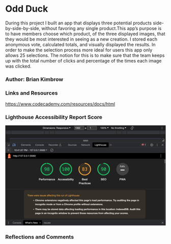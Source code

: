 # Odd Duck

 During this project I built an app that displays three potential products side-by-side-by-side, without favoring any single product.This app’s purpose is to have members choose which product, of the three displayed images, that they would be most interested in seeing as a new creation. I stored each anonymous vote, calculated totals, and visually displayed the results. In order to make the selection process more ideal for users  this app only allows 25 selections. The notion for this is to make sure that the team keeps up with the total number of clicks and percentage of the times each image was clicked.

### Author: Brian Kimbrow

### Links and Resources

https://www.codecademy.com/resources/docs/html


### Lighthouse Accessibility Report Score


![Light House](<Screen Shot 2023-06-15 at 10.42.17 PM.png>)


### Reflections and Comments


